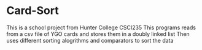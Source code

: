 # Card-Sort
This is a school project from Hunter College CSCI235
This programs reads from a csv file of YGO cards and stores them in a doubly linked list
Then uses different sorting alogrithms and comparators to sort the data 
